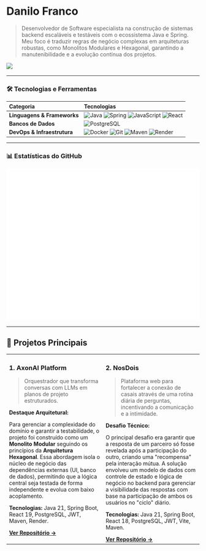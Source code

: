 # Danilo Franco

> Desenvolvedor de Software especialista na construção de sistemas backend escaláveis e testáveis com o ecossistema Java e Spring. Meu foco é traduzir regras de negócio complexas em arquiteturas robustas, como Monolitos Modulares e Hexagonal, garantindo a manutenibilidade e a evolução contínua dos projetos.

<a href="https://www.linkedin.com/in/danilo-franco-852a4841/" target="_blank"><img src="https://img.shields.io/badge/-LinkedIn-%230077B5?style=for-the-badge&logo=linkedin&logoColor=white" target="_blank"></a>

---

### 🛠️ Tecnologias e Ferramentas

| Categoria                   | Tecnologias                                                                                                                                                                                                                                                                                                                                                                                                                                                                                |
| :-------------------------- | :----------------------------------------------------------------------------------------------------------------------------------------------------------------------------------------------------------------------------------------------------------------------------------------------------------------------------------------------------------------------------------------------------------------------------------------------------------------------------------------- |
| **Linguagens & Frameworks** | <img src="https://img.shields.io/badge/Java-ED8B00?style=for-the-badge&logo=openjdk&logoColor=white" alt="Java"/> <img src="https://img.shields.io/badge/Spring-6DB33F?style=for-the-badge&logo=spring&logoColor=white" alt="Spring"/> <img src="https://img.shields.io/badge/JavaScript-F7DF1E?style=for-the-badge&logo=javascript&logoColor=black" alt="JavaScript"/> <img src="https://img.shields.io/badge/React-20232A?style=for-the-badge&logo=react&logoColor=61DAFB" alt="React"/> |
| **Bancos de Dados**         | <img src="https://img.shields.io/badge/PostgreSQL-316192?style=for-the-badge&logo=postgresql&logoColor=white" alt="PostgreSQL"/>                                                                                                                                                                                                                                                                                                                                                           |
| **DevOps & Infraestrutura** | <img src="https://img.shields.io/badge/Docker-2496ED?style=for-the-badge&logo=docker&logoColor=white" alt="Docker"/> <img src="https://img.shields.io/badge/Git-F05032?style=for-the-badge&logo=git&logoColor=white" alt="Git"/> <img src="https://img.shields.io/badge/Maven-C71A36?style=for-the-badge&logo=apache-maven&logoColor=white" alt="Maven"/> <img src="https://img.shields.io/badge/Render-46E3B7?style=for-the-badge&logo=render&logoColor=white" alt="Render"/>             |

---

### 📊 Estatísticas do GitHub

<p align="center">
  <img src="github-metrics.svg" alt="Estatísticas do GitHub" />
</p>

---

## 🚀 Projetos Principais

<table>
  <tr>
    <td width="50%" valign="top">
      <h3>1. AxonAI Platform</h3>
      <blockquote>Orquestrador que transforma conversas com LLMs em planos de projeto estruturados.</blockquote>
      <p><strong>Destaque Arquitetural:</strong></p>
      <p>Para gerenciar a complexidade do domínio e garantir a testabilidade, o projeto foi construído como um <strong>Monolito Modular</strong> seguindo os princípios da <strong>Arquitetura Hexagonal</strong>. Essa abordagem isola o núcleo de negócio das dependências externas (UI, banco de dados), permitindo que a lógica central seja testada de forma independente e evolua com baixo acoplamento.</p>
      <p><strong>Tecnologias:</strong> Java 21, Spring Boot, React 19, PostgreSQL, JWT, Maven, Render.</p>
      <a href="https://github.com/danilofranco1990/axonai-platform" target="_blank"><strong>Ver Repositório →</strong></a>
    </td>
    <td width="50%" valign="top">
      <h3>2. NosDois</h3>
      <blockquote>Plataforma web para fortalecer a conexão de casais através de uma rotina diária de perguntas, incentivando a comunicação e a intimidade.</blockquote>
      <p><strong>Desafio Técnico:</strong></p>
      <p>O principal desafio era garantir que a resposta de um parceiro só fosse revelada após a participação do outro, criando uma "recompensa" pela interação mútua. A solução envolveu um modelo de dados com controle de estado e lógica de negócio no backend para gerenciar a visibilidade das respostas com base na participação de ambos os usuários no "ciclo" diário.</p>
      <p><strong>Tecnologias:</strong> Java 21, Spring Boot, React 18, PostgreSQL, JWT, Vite, Maven.</p>
      <a href="https://github.com/danilofranco1990/nosdois" target="_blank"><strong>Ver Repositório →</strong></a>
    </td>
  </tr>
</table>
